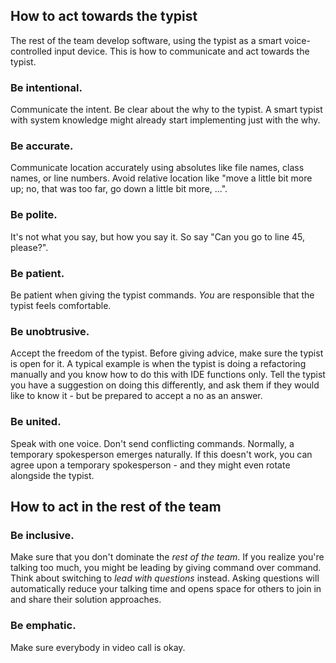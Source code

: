 ## How to act towards the typist

The rest of the team develop software, using the typist as a smart voice-controlled input device.
This is how to communicate and act towards the typist.

### Be intentional.
Communicate the intent.
Be clear about the why to the typist.
A smart typist with system knowledge might already start implementing just with the why.

### Be accurate.
Communicate location accurately using absolutes like file names, class names, or line numbers.
Avoid relative location like "move a little bit more up; no, that was too far, go down a little bit more, ...".

### Be polite.
It's not what you say, but how you say it.
So say "Can you go to line 45, please?".

### Be patient.
Be patient when giving the typist commands.
*You* are responsible that the typist feels comfortable.

### Be unobtrusive.
Accept the freedom of the typist.
Before giving advice, make sure the typist is open for it.
A typical example is when the typist is doing a refactoring manually and you know how to do this with IDE functions only.
Tell the typist you have a suggestion on doing this differently, and ask them if they would like to know it - but be prepared to accept a no as an answer.

### Be united.
Speak with one voice.
Don't send conflicting commands.
Normally, a temporary spokesperson emerges naturally.
If this doesn't work, you can agree upon a temporary spokesperson - and they might even rotate alongside the typist.

## How to act in the rest of the team

### Be inclusive.
Make sure that you don't dominate the *rest of the team*.
If you realize you're talking too much, you might be leading by giving command over command. 
Think about switching to *lead with questions* instead.
Asking questions will automatically reduce your talking time and opens space for others to join in and share their solution approaches.

### Be emphatic.
Make sure everybody in video call is okay.



